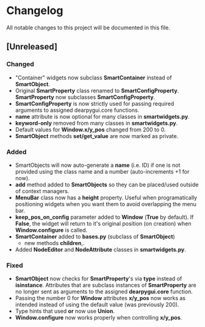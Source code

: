# Changelog

All notable changes to this project will be documented in this file.

## [Unreleased]

### Changed
- "Container" widgets now subclass **SmartContainer** instead of **SmartObject**.
- Original **SmartProperty** class renamed to **SmartConfigProperty**. **SmartProperty** now subclasses **SmartConfigProperty**.
- **SmartConfigProperty** is now strictly used for passing required arguments to assigned dearpygui.core functions.
- **name** attribute is now optional for many classes in **smartwidgets.py**.
- **keyword-only** removed from many classes in **smartwidgets.py**.
- Default values for **Window.x/y_pos** changed from 200 to 0.
- **SmartObject** methods **set/get_value** are now marked as private.

### Added
- SmartObjects will now auto-generate a __name__ (i.e. ID) if one is not provided using the class name and a number (auto-increments +1 for now).
- **add** method added to **SmartObjects** so they can be placed/used outside of context managers.
- **MenuBar** class now has a **height** property. Useful when programatically positioning widgets when you want them to avoid overlapping the menu bar.
- **keep_pos_on_config** parameter added to **Window** (**True** by default). If **False**, the widget will return to it's original position (on creation) when **Window.configure** is called.
- **SmartContainer** added to **bases.py** (subclass of **SmartObject**)
  -  new methods **children**,.
- Added **NodeEditor** and **NodeAttribute** classes in **smartwidgets.py**.

### Fixed
- **SmartObject** now checks for **SmartProperty**'s via **type** instead of **isinstance**. Attributes that are subclass instances of **SmartProperty** are no longer sent as arguments to the assigned **dearpygui.core** function.
- Passing the number 0 for **Window** attributes **x/y_pos** now works as intended instead of using the default value (was previously 200).
- Type hints that used **or** now use **Union**.
- **Window.configure** now works properly when controlling **x/y_pos**.
